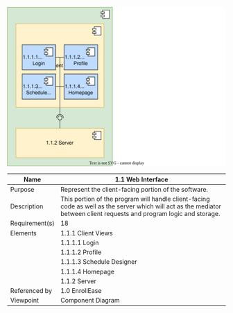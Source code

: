 ![Web Interface Component Diagram](TeamThreeFiles/1.1%20WebInterfaceDiagramv3.drawio.svg)

| Name | 1.1 Web Interface |
| ----------- | ----------- |
| Purpose | Represent the client-facing portion of the software. |
| Description | This portion of the program will handle client-facing code as well as the server which will act as the mediator between client requests and program logic and storage. |
| Requirement(s) | 18 |
| Elements      | 1.1.1 Client Views |
|               | 1.1.1.1 Login | 
|               | 1.1.1.2 Profile | 
|               | 1.1.1.3 Schedule Designer | 
|               | 1.1.1.4 Homepage | 
|               | 1.1.2 Server |
| Referenced by | 1.0 EnrollEase | 
| Viewpoint | Component Diagram |
